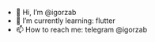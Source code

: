 - 👋 Hi, I’m @igorzab
- 🌱 I’m currently learning: flutter
- 📫 How to reach me: telegram @igorzab

<!---
igorzab/igorzab is a ✨ special ✨ repository because its `README.md` (this file) appears on your GitHub profile.
You can click the Preview link to take a look at your changes.
--->
